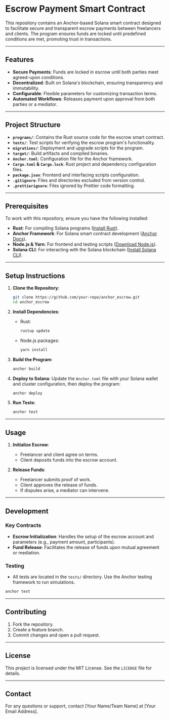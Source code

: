 
# Escrow Payment Smart Contract

This repository contains an Anchor-based Solana smart contract designed to facilitate secure and transparent escrow payments between freelancers and clients. The program ensures funds are locked until predefined conditions are met, promoting trust in transactions.

---

## Features

- **Secure Payments**: Funds are locked in escrow until both parties meet agreed-upon conditions.
- **Decentralized**: Built on Solana's blockchain, ensuring transparency and immutability.
- **Configurable**: Flexible parameters for customizing transaction terms.
- **Automated Workflows**: Releases payment upon approval from both parties or a mediator.

---

## Project Structure

- **`programs/`**: Contains the Rust source code for the escrow smart contract.
- **`tests/`**: Test scripts for verifying the escrow program's functionality.
- **`migrations/`**: Deployment and upgrade scripts for the program.
- **`target/`**: Build artifacts and compiled binaries.
- **`Anchor.toml`**: Configuration file for the Anchor framework.
- **`Cargo.toml` & `Cargo.lock`**: Rust project and dependency configuration files.
- **`package.json`**: Frontend and interfacing scripts configuration.
- **`.gitignore`**: Files and directories excluded from version control.
- **`.prettierignore`**: Files ignored by Prettier code formatting.

---

## Prerequisites

To work with this repository, ensure you have the following installed:

- **Rust**: For compiling Solana programs ([Install Rust](https://www.rust-lang.org/tools/install)).
- **Anchor Framework**: For Solana smart contract development ([Anchor Docs](https://www.anchor-lang.com/docs)).
- **Node.js & Yarn**: For frontend and testing scripts ([Download Node.js](https://nodejs.org/)).
- **Solana CLI**: For interacting with the Solana blockchain ([Install Solana CLI](https://docs.solana.com/cli/install-solana-cli-tools)).

---

## Setup Instructions

1. **Clone the Repository**:
   ```bash
   git clone https://github.com/your-repo/anchor_escrow.git
   cd anchor_escrow
   ```

2. **Install Dependencies**:
   - Rust:
     ```bash
     rustup update
     ```
   - Node.js packages:
     ```bash
     yarn install
     ```

3. **Build the Program**:
   ```bash
   anchor build
   ```

4. **Deploy to Solana**:
   Update the `Anchor.toml` file with your Solana wallet and cluster configuration, then deploy the program:
   ```bash
   anchor deploy
   ```

5. **Run Tests**:
   ```bash
   anchor test
   ```

---

## Usage

1. **Initialize Escrow**:
   - Freelancer and client agree on terms.
   - Client deposits funds into the escrow account.

2. **Release Funds**:
   - Freelancer submits proof of work.
   - Client approves the release of funds.
   - If disputes arise, a mediator can intervene.

---

## Development

### Key Contracts

- **Escrow Initialization**:
  Handles the setup of the escrow account and parameters (e.g., payment amount, participants).
- **Fund Release**:
  Facilitates the release of funds upon mutual agreement or mediation.

### Testing
- All tests are located in the `tests/` directory. Use the Anchor testing framework to run simulations.

```bash
anchor test
```

---

## Contributing

1. Fork the repository.
2. Create a feature branch.
3. Commit changes and open a pull request.

---

## License

This project is licensed under the MIT License. See the `LICENSE` file for details.

---

## Contact

For any questions or support, contact [Your Name/Team Name] at [Your Email Address].

